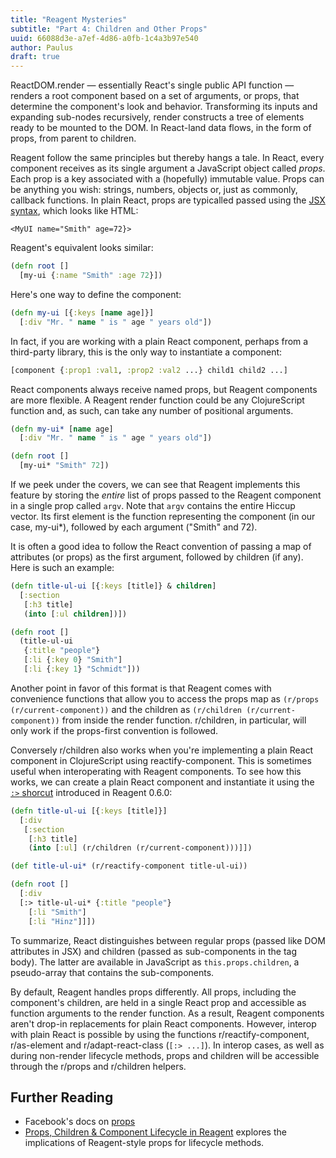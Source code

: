 ```yaml
---
title: "Reagent Mysteries"
subtitle: "Part 4: Children and Other Props"
uuid: 66088d3e-a7ef-4d86-a0fb-1c4a3b97e540
author: Paulus
draft: true
---
```


ReactDOM.render — essentially React's single public API function — renders a root component based on a set of arguments, or props, that determine the component's look and behavior. Transforming its inputs and expanding sub-nodes recursively, render constructs a tree of elements ready to be mounted to the DOM. In React-land data flows, in the form of props, from parent to children.

Reagent follow the same principles but thereby hangs a tale. In React, every component receives as its single argument a JavaScript object called _props_. Each prop is a key associated with a (hopefully) immutable value. Props can be anything you wish: strings, numbers, objects or, just as commonly, callback functions. In plain React, props are typicalled passed using the [JSX syntax](https://facebook.github.io/react/docs/jsx-in-depth.html), which looks like HTML:

```
<MyUI name="Smith" age=72}>
```

Reagent's equivalent looks similar:

```clojure
(defn root []
  [my-ui {:name "Smith" :age 72}])
```

Here's one way to define the component:

```clojure
(defn my-ui [{:keys [name age]}]
  [:div "Mr. " name " is " age " years old"])

```

In fact, if you are working with a plain React component, perhaps from a third-party library, this is the only way to instantiate a component:

```clojure
[component {:prop1 :val1, :prop2 :val2 ...} child1 child2 ...]
```

React components always receive named props, but Reagent components are more flexible. A Reagent render function could be any ClojureScript function and, as such, can take any number of positional arguments.
```clojure
(defn my-ui* [name age]
  [:div "Mr. " name " is " age " years old"])

(defn root []
  [my-ui* "Smith" 72])
```

If we peek under the covers, we can see that Reagent implements this feature by storing the _entire_ list of props passed to the Reagent component in a single prop called `argv`. Note that `argv` contains the entire Hiccup vector. Its first element is the function representing the component (in our case, my-ui*), followed by each argument ("Smith" and 72).

It is often a good idea to follow the React convention of passing a map of attributes (or props) as the first argument, followed by children (if any). Here is such an example:

```clojure
(defn title-ul-ui [{:keys [title]} & children]
  [:section
   [:h3 title]
   (into [:ul children])])

(defn root []
  (title-ul-ui
   {:title "people"}
   [:li {:key 0} "Smith"]
   [:li {:key 1} "Schmidt"]))
```

Another point in favor of this format is that Reagent comes with convenience functions that allow you to access the props map as `(r/props (r/current-component))` and the children as `(r/children (r/current-component))` from inside the render function. r/children, in particular, will only work if the props-first convention is followed.

Conversely r/children also works when you're implementing a plain React component in ClojureScript using reactify-component. This is sometimes useful when interoperating with Reagent components. To see how this works, we can create a plain React component and instantiate it using the [`:>` shorcut](https://reagent-project.github.io/news/news060-alpha.html) introduced in Reagent 0.6.0:

```clojure
(defn title-ul-ui [{:keys [title]}]
  [:div
   [:section
    [:h3 title]
    (into [:ul] (r/children (r/current-component)))]])

(def title-ul-ui* (r/reactify-component title-ul-ui))

(defn root []
  [:div
  [:> title-ul-ui* {:title "people"}
    [:li "Smith"]
    [:li "Hinz"]]])
```

To summarize, React distinguishes between regular props (passed like DOM attributes in JSX) and children (passed as sub-components in the tag body). The latter are available in JavaScript as `this.props.children`, a pseudo-array that contains the sub-components.

By default, Reagent handles props differently. All props, including the component's children, are held in a single React prop and accessible as function arguments to the render function. As a result, Reagent components aren't drop-in replacements for plain React components. However, interop with plain React is possible by using the  functions r/reactify-component, r/as-element and r/adapt-react-class (`[:> ...]`). In interop cases, as well as during non-render lifecycle methods, props and children will be accessible through the r/props and r/children helpers.

## Further Reading

- Facebook's docs on [props](https://facebook.github.io/react/docs/components-and-props.html)
- [Props, Children & Component Lifecycle in Reagent](https://www.martinklepsch.org/posts/props-children-and-component-lifecycle-in-reagent.html)
  explores the implications of Reagent-style props for lifecycle methods.

